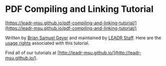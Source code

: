 # PDF Compiling and Linking Tutorial

[https://leadr-msu.github.io/pdf-compiling-and-linking-tutorial/](https://leadr-msu.github.io/pdf-compiling-and-linking-tutorial/)

Written by [Brian Samuel Geyer](https://github.com/geyerbri) and maintained by [LEADR Staff](http://leadr.msu.edu/). Here are the [usage rights](https://github.com/leadr-msu/pdf-compiling-and-linking-tutorial/blob/master/License.MD) associated with this tutorial.

Find all of our tutorials at [http://leadr-msu.github.io/](http://leadr-msu.github.io/). 



